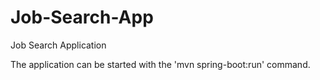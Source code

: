 # Job-Search-App
Job Search Application

The application can be started with the 'mvn spring-boot:run' command.

